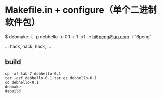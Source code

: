 # Makefile.in + configure（单个二进制软件包）

$ debmake -t -p debhello -u 0.1 -r 1 -x1 -e hi6peng@qq.com -f '6peng'

... hack, hack, hack, ...

## build

~~~
cp -af lab-7 debhello-0.1
tar -czf debhello-0.1.tar.gz debhello-0.1
cd debhello-0.1
debmake
debuild
~~~
